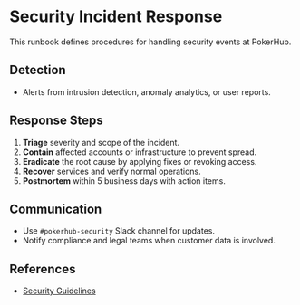 # Security Incident Response

This runbook defines procedures for handling security events at PokerHub.

## Detection
- Alerts from intrusion detection, anomaly analytics, or user reports.

## Response Steps
1. **Triage** severity and scope of the incident.
2. **Contain** affected accounts or infrastructure to prevent spread.
3. **Eradicate** the root cause by applying fixes or revoking access.
4. **Recover** services and verify normal operations.
5. **Postmortem** within 5 business days with action items.

## Communication
- Use `#pokerhub-security` Slack channel for updates.
- Notify compliance and legal teams when customer data is involved.

## References
- [Security Guidelines](../security/incident-response.md)
